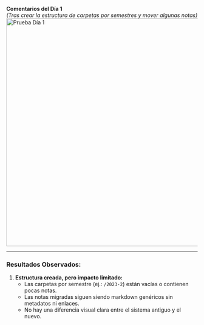 **Comentarios del Día 1**  
*(Tras crear la estructura de carpetas por semestres y mover algunas notas)*  
<img src="../assets/images/Pruebadia1.png" alt="Prueba Día 1" width="600" />

---
### **Resultados Observados:**  
1. **Estructura creada, pero impacto limitado:**  
   - Las carpetas por semestre (ej.: `/2023-2`) están vacías o contienen pocas notas.  
   - Las notas migradas siguen siendo markdown genéricos sin metadatos ni enlaces.  
   - No hay una diferencia visual clara entre el sistema antiguo y el nuevo.

